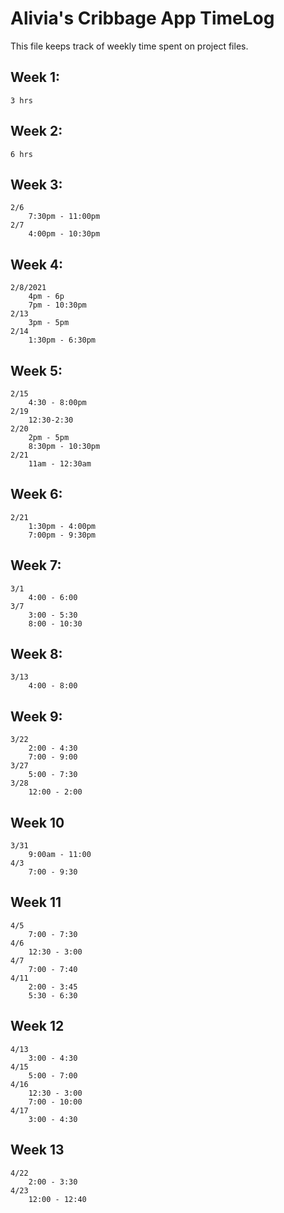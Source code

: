 # Alivia's Cribbage App TimeLog

This file keeps track of weekly time spent on project files.

## Week 1: 
    3 hrs
## Week 2:
    6 hrs 
## Week 3:
    2/6 
        7:30pm - 11:00pm 
    2/7 
        4:00pm - 10:30pm
## Week 4:
    2/8/2021
        4pm - 6p
        7pm - 10:30pm 
    2/13
        3pm - 5pm
    2/14
        1:30pm - 6:30pm
## Week 5:
    2/15
        4:30 - 8:00pm
    2/19
        12:30-2:30
    2/20
        2pm - 5pm
        8:30pm - 10:30pm
    2/21
        11am - 12:30am
## Week 6:
    2/21
        1:30pm - 4:00pm
        7:00pm - 9:30pm
## Week 7:
    3/1
        4:00 - 6:00
    3/7
        3:00 - 5:30
        8:00 - 10:30
## Week 8:
    3/13
        4:00 - 8:00
## Week 9:
    3/22 
        2:00 - 4:30
        7:00 - 9:00
    3/27
        5:00 - 7:30
    3/28
        12:00 - 2:00
## Week 10
    3/31
        9:00am - 11:00
    4/3
        7:00 - 9:30
## Week 11
    4/5
        7:00 - 7:30
    4/6
        12:30 - 3:00
    4/7
        7:00 - 7:40
    4/11
        2:00 - 3:45
        5:30 - 6:30
## Week 12
    4/13
        3:00 - 4:30
    4/15
        5:00 - 7:00
    4/16
        12:30 - 3:00
        7:00 - 10:00
    4/17
        3:00 - 4:30
## Week 13
    4/22
        2:00 - 3:30
    4/23
        12:00 - 12:40